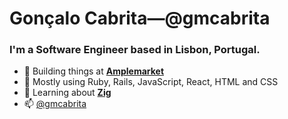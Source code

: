 # Gonçalo Cabrita—@gmcabrita

### I'm a Software Engineer based in Lisbon, Portugal.

- 🏢 Building things at [**Amplemarket**](https://amplemarket.com)
- 🔧 Mostly using Ruby, Rails, JavaScript, React, HTML and CSS
- 🌱 Learning about [**Zig**](https://github.com/ziglang/zig)
- 📫 [@gmcabrita](https://twitter.com/gmcabrita)
